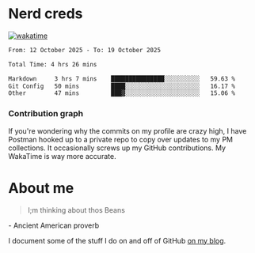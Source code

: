 # Nerd creds

[![wakatime](https://wakatime.com/badge/user/1791c25e-738d-485d-ab9e-6b0333be21a4.svg?style=plastic)](https://wakatime.com/@1791c25e-738d-485d-ab9e-6b0333be21a4)

<!--START_SECTION:waka-->

```txt
From: 12 October 2025 - To: 19 October 2025

Total Time: 4 hrs 26 mins

Markdown     3 hrs 7 mins    ███████████████░░░░░░░░░░   59.63 %
Git Config   50 mins         ████░░░░░░░░░░░░░░░░░░░░░   16.17 %
Other        47 mins         ███▓░░░░░░░░░░░░░░░░░░░░░   15.06 %
```

<!--END_SECTION:waka-->

### Contribution graph

If you're wondering why the commits on my profile are crazy high, I have Postman hooked up to a private repo to copy over updates to my PM collections. It occasionally screws up my GitHub contributions. My WakaTime is way more accurate.

# About me

> I;m thinking about thos Beans

\- Ancient American proverb

I document some of the stuff I do on and off of GitHub [on my blog](blog.mikecodes.software).

